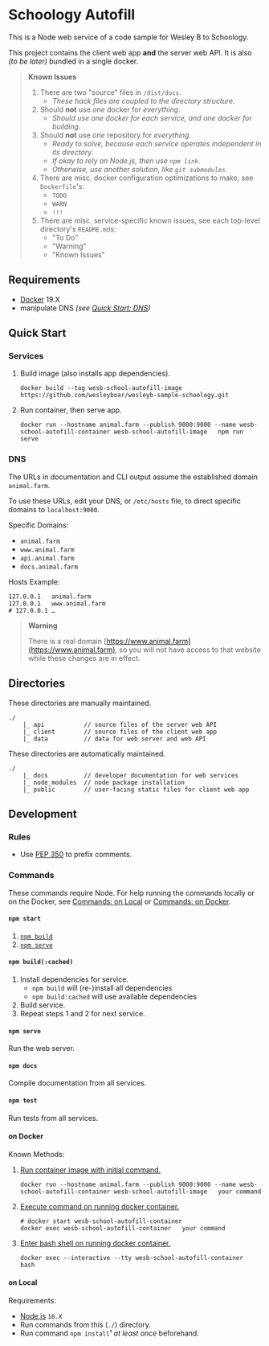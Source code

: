 # Schoology Autofill

This is a Node web service of a code sample for Wesley B to Schoology.

This project contains the client web app **and** the server web API. It is also _(to be later)_ bundled in a single docker.

> **Known Issues**
> 1. There are two "source" files in `/dist/docs`.
>     - _These hack files are coupled to the directory structure._
> 1. Should **not** use _one_ docker for _everything_.
>     - _Should use one docker for each service, and one docker for building._
> 1. Should **not** use _one_ repository for _everything_.
>     - _Ready to solve, because each service operates independent in its directory._
>     - _If okay to rely on Node.js, then use `npm link`._
>     - _Otherwise, use another solution, like `git submodules`._
> 1. There are misc. docker configuration optimizations to make, see `Dockerfile`'s:
>     - `TODO`
>     - `WARN`
>     - `!!!`
> 1. There are misc. service-specific known issues, see each top-level directory's `README.md`s:
>     - "To Do"
>     - "Warning"
>     - "Known Issues"

## Requirements

- [Docker][docker] 19.X
- manipulate DNS _(see [Quick Start: DNS](#dns))_

## Quick Start

### Services

1. Build image (also installs app dependencies).
    ```
    docker build --tag wesb-school-autofill-image https://github.com/wesleyboar/wesleyb-sample-schoology.git
    ```
1. Run container, then serve app.
    ```
    docker run --hostname animal.farm --publish 9000:9000 --name wesb-school-autofill-container wesb-school-autofill-image   npm run serve
    ```

### DNS

The URLs in documentation and CLI output assume the established domain `animal.farm`.

To use these URLs, edit your DNS, or `/etc/hosts` file, to direct specific domains to `localhost:9000`.

Specific Domains:
- `animal.farm`
- `www.animal.farm`
- `api.animal.farm`
- `docs.animal.farm`

Hosts Example:
```
127.0.0.1	animal.farm
127.0.0.1	www.animal.farm
# 127.0.0.1	…
```

> **Warning**
>
> There is a real domain [https://www.animal.farm](https://www.animal.farm), so you will not have access to that website while these changes are in effect.

## Directories

These directories are manually maintained.

    ./
        |_ api           // source files of the server web API
        |_ client        // source files of the client web app
        |_ data          // data for web server and web API

These directories are automatically maintained.

    ./
        |_ docs          // developer documentation for web services
        |_ node_modules  // node package installation
        |_ public        // user-facing static files for client web app

## Development

### Rules

- Use [PEP 350](https://www.python.org/dev/peps/pep-0350/) to prefix comments.

### Commands

These commands require Node. For help running the commands locally or on the Docker, see [Commands: on Local](#on-local) or [Commands: on Docker](#on-docker).

#### `npm start`

1. [`npm build`](#npm-build)
1. [`npm serve`](#npm-serve)

#### `npm build(:cached)`

1. Install dependencies for service.
    - `npm build` will (re-)install all dependencies
    - `npm build:cached` will use available dependencies
2. Build service.
3. Repeat steps 1 and 2 for next service.

#### `npm serve`

Run the web server.

#### `npm docs`

Compile documentation from all services.

#### `npm test`

Run tests from all services.

#### on Docker

Known Methods:
1. [Run container image with initial command.][docker-command-run]
    ```
    docker run --hostname animal.farm --publish 9000:9000 --name wesb-school-autofill-container wesb-school-autofill-image   your command
    ```
2. [Execute command on running docker container.][docker-command-exec]
    ```
    # docker start wesb-school-autofill-container
    docker exec wesb-school-autofill-container   your command
    ```
3. [Enter bash shell on running docker container.][docker-command-exec]
    ```
    docker exec --interactive --tty wesb-school-autofill-container   bash
    ```

#### on Local

Requirements:
- [Node.js][nodejs] `10.X`
- Run commands from this (`./`) directory.
- Run command `npm install`¹ _at least once_ beforehand.

[nodejs]: https://nodejs.org/ "Node.js"
[docker]: https://www.docker.com/ "Docker"
[docker-command-cp]: https://docs.docker.com/engine/reference/commandline/cp/ "Docker: cp"
[docker-command-run]: https://docs.docker.com/engine/reference/commandline/run/ "Docker: run"
[docker-command-exec]: https://docs.docker.com/engine/reference/commandline/exec/ "Docker: exec"

